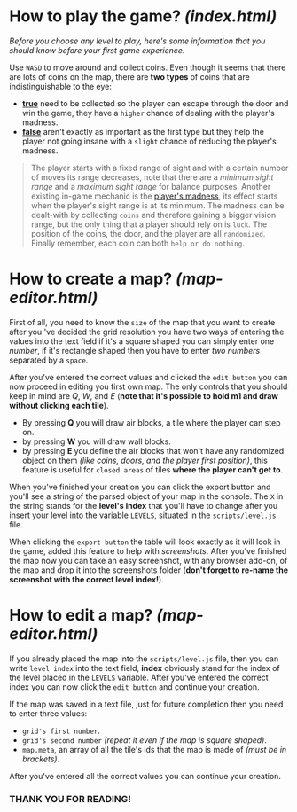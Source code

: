 # **How to play the game?** *(index.html)*

*Before you choose any level to play, here's some information that you should know before your first game experience.*

Use `WASD` to move around and collect coins.
Even though it seems that there are lots of coins on the map, there are **two types** of coins that are indistinguishable to the eye:
* [**true**]() need to be collected so the player can escape through the door and win the game, they have a `higher` chance of dealing with the player's madness.
* [**false**]() aren't exactly as important as the first type but they help the player not going insane with a `slight` chance of reducing the player's madness.

 > The player starts with a fixed range of sight and with a certain number of moves its range decreases, note that there are   a *minimum sight range* and a *maximum sight range* for balance purposes.
  Another existing in-game mechanic is the [player's madness](), its effect starts when the player's sight range is at its minimum.
   The madness can be dealt-with by collecting `coins` and therefore gaining a bigger vision range, but the only thing that a player should rely on is `luck`.
  The position of the coins, the door, and the player are all `randomized`.
  Finally remember, each coin can both `help or do nothing`.

# **How to create a map?** *(map-editor.html)*

First of all, you need to know the `size` of the map that you want to create after you 've decided the grid resolution you have two ways of entering the values into the text field if it's a square shaped you can simply enter one *number*, if it's rectangle shaped then you have to enter *two numbers* separated by a `space`. 

After you've entered the correct values and clicked the `edit button` you can now proceed in editing you first own map. The only controls that you should keep in mind are *Q*, *W*, and *E* (**note that it's possible to hold m1 and draw without clicking each tile**). 
*  By pressing **Q** you will draw air blocks, a tile where the player can step on.
*  by pressing **W** you will draw wall blocks.
*  by pressing **E** you define the air blocks that won't have any randomized object on them *(like coins, doors, and the player first position)*, this feature is useful for `closed areas` of tiles **where the player can't get to**. 

When you've finished your creation you can click the export button and you'll see a string of the parsed object of your map in the console.
The `X` in the string stands for the **level's index** that you'll have to change after you insert your level into the variable `LEVELS`, situated in the `scripts/level.js` file.

When clicking the `export button` the table will look exactly as it will look in the game, added this feature to help with *screenshots*. After you've finished the map now you can take an easy screenshot, with any browser add-on, of the map and drop it into the screenshots folder (**don't forget to re-name the screenshot with the correct level index!**).

# **How to edit a map?** *(map-editor.html)*
If you already placed the map into the `scripts/level.js` file, then you can write `level index` into the text field, **index** obviously stand for the index of the level placed in the `LEVELS` variable. After you've entered the correct index you can now click the `edit button` and continue your creation.

If the map was saved in a text file, just for future completion then you need to enter three values:
*  `grid's first number`.
*  `grid's second number` *(repeat it even if the map is square shaped)*.
*  `map.meta`, an array of all the tile's ids that the map is made of *(must be in brackets)*.

After you've entered all the correct values you can continue your creation.

### THANK YOU FOR READING!
